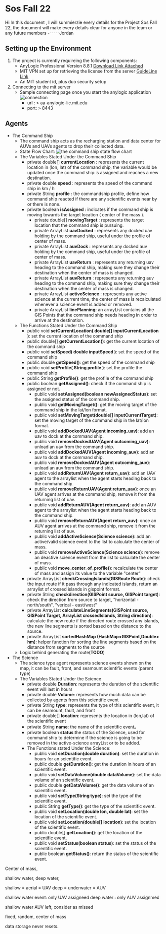 # Sos Fall 22

Hi In this document , I will summierzie every details for the Project Sos Fall 22, the document will make every details clear for anyone in the team or any future members
------Jordan 


## Setting up the Environment

1. The project is currently requireing the following components: 
	*  AnyLogic Professional Version 8.8.1 [Download Link Attached](https://www.anylogic.com/downloads/)
	* MIT VPN set up for retrieving the license from the server [GuideLine Link](https://ist.mit.edu/prisma/globalprotect)
	* An MIT student id, plus duo security setup
2. Connecting to the mit server
	* Sample connecting page once you start the anylogic application
	![connection](https://user-images.githubusercontent.com/112024195/224403687-c17208f0-191e-46bd-ab34-9e7f7bb3b926.png)
		* url : > aa-anylogic-lic.mit.edu
		* port: > 8443


## Agents
*  The Command Ship
	* The command ship acts as the recharging station and data center for AUVs and UAVs agents to drop their collected data.
	*  State Flow Chart:
	![the command ship state flow chart](https://user-images.githubusercontent.com/112024195/224406542-93bacc56-f6cc-4e04-a570-e6ae914bbd15.JPG)
	* The Variables Stated Under the Command Ship
		* private double[] **currentLocation** : represents the current location in (lon, lat) of the command ship, the variable would be updated once the command ship is assigned and reaches a new destination.
		* private double **speed** : represents the speed of the command ship in km / h
		* private String **profile** : the commandship profile, define how command ship reacted if there are any scientific events near by or there is none.
  		* private boolean **isAssigned** : indicates if the command ship is moving towards the target location ( center of the mass ).
    		* private double[] **movingTarget** : represents the target location that the command ship is pursuing.
      		* private ArrayList<Agent> **uavDocked** : represents any docked uav holding by the command ship, useful under the profile of center of mass.
        	* private ArrayList<Agent> **auvDock** : represents any docked auv holding by the command ship, useful under the profile of center of mass.
         	* private ArrayList<Agent> **uavReturn** : represents any returning uav heading to the command ship, making sure they change their destination when the center of mass is changed.
          	* private ArrayList<Agent> **auvReturn** : represents any returning auv heading to the command ship, making sure they change their destination when the center of mass is changed.
          	* private ArrayList<Science> **activeScience** : represents any active science at the current time, the center of mass is recalculated whenever a science event is added or removed.
          	* private ArrayList<GISPoitn> **linePlanning**: an arrayList contains all the GIS Points that the command ship needs heading in order to arrive at the destination.
	* The Functions Stated Under the Command Ship
		* public void **setCurrentLocation( double[] inputCurrentLocation )**: set the current location of the command ship
		* public double[] **getCurrentLocation()**: get the current location of the command ship
		* public void **setSpeed( double inputSpeed )**: set the speed of the command ship
		* public double **getSpeed()**: get the speed of the command ship
		* public void **setProfile( String profile )**: set the profile the command ship
		* public String **getProfile()**: get the profile of the command ship
  		* public boolean **getAssigned()**: check if the command ship is assigned or not.
    		* public void **setAssigned(boolean newAssignedStatus)**: set the assigned status of the command ship.
      		* public void **getMovingTarget()**: get the moving target of the command ship in the lat/lon format.
        	* public void **setMovingTarget(double[] inputCurrentTarget)**: set the moving target of the command ship in the lat/lon format.
         	* public void **addDockedUAV(Agent incoming_uav)**: add an uav to dock at the command ship.
          	* public void **removeDockedUAV(Agent outcoming_uav)**: unload an uav from the command ship.
          	* public void **addDockedAUV(Agent incoming_auv)**: add an auv to dock at the command ship.
          	* public void **removeDockedAUV(Agent outcoming_auv)**: unload an auv from the command ship.
          	* public void **addReturnUAV(Agent return_uav)**: add an UAV agent to the arraylist when the agent starts heading back to the command ship.
          	* public void **removeReturnUAV(Agent return_uav)**: once an UAV agent arrives at the command ship, remove it from the returning list of uav.
          	* public void **addReturnAUV(Agent return_auv)**: add an AUV agent to the arraylist when the agent starts heading back to the command ship.
          	* public void **removeReturnAUV(Agent return_auv)**: once an AUV agent arrives at the command ship, remove it from the returning list of auv.
          	* public void **addActiveScience(Science science)**: add an active/valid science event to the list to calculate the center of mass.
          	* public void **removeActiveScience(Science science)**: remove an deactive science event from the list to calculate the center of mass.
          	* public void **move_center_of_profile()**: recalculate the center of mass and assign its value to the variable "center"
		* private ArrayList<GISPoint> **checkCrossingIslands(GISRoute Route)**: check the input route if it pass through any indicated islands, return an arraylist of crossed islands in gispoint format.
		* private String **checkdirection(GISPoint source, GISPoint target)**: check the direction from source to target, "horizontal - north/south", "verical - east/west"
		* private ArrayList<GISPoint> **calculateLineSegments(GISPoint source, GISPoint Target, ArrayList<GISPoint> crossedIslands, String direction)**: calculate the new route if the directed route crossed any islands, the new line segments is sorted based on the distance to the source.
		* private ArrayList<GISPoint> **sortedHashMap (HashMap<GISPoint,Double> hm)**: helper function for sorting the line segments based on the distance from segments to the source
	* Logic behind generating the route(**TODO**)
* The Science
	* The science type agent represents science events shown on the map, it can be fault, front, and seamount scientific events (parent type)
	* The Variables Stated Under the Science
		* private double **Duration**: represents the duration of the scientific event will last in hours
		* private double **Volume**: represents how much data can be collected by agents from this scientific event
		* private String **type**: represents the type of this scientific event, it can be seamount, fault, and front
		* private double[] **location**: represents the location in (lon,lat) of the scientific event
		* private String **name**: the name of the scientific event。
  		* private boolean **status**:the status of the Science, used for command ship to determine if the science is going to be removed in the active-science arrayList or to be added.
    	* The Functions stated Under the Science:
     		* public void **setDuration(double duration)**: set the duration in hours for an scientific event.
       		* public double **getDuration()**: get the duration in hours of an scientific event.
         	* public void **setDataVolume(double dataVolume)**: set the data volume of an scientific event.
          	* public double **getDataVolume()**: get the data volume of an scientific event.
          	* public void **setType(String type)**: set the type of the scientific event.
          	* public String **getType()**: get the type of the scientific event.
          	* public void **setLocation(double lon, double lat)**: set the location of the scientific event.
          	* public void **setLocation(double[] location)**: set the location of the scientific event.
          	* public double[] **getLocation()**: get the location of the scientific event.
          	* public void **setStatus(boolean status)**: set the status of the scientific event.
          	* public boolean **getStatus()**: return the status of the scientific event.
          


Center of mass, 

shallow water, deep water, 

shallow = aerial = UAV
deep = underwater = AUV

shallow water event: only UAV assigneed
deep water : only AUV assignmed 

shallow water AUV left, consider as missed 

fixed, random, center of mass

data storage never resets. 
